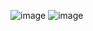 ![image](https://github.com/AdyUPL/Supermarket-Simulator-PL_Project/assets/52855292/c1b3c0c6-57bc-42e4-99e6-302bf79e57f2)
![image](https://github.com/AdyUPL/Supermarket-Simulator-PL_Project/assets/52855292/745803a3-aca8-4385-b9c3-4a83161c9b4c)
